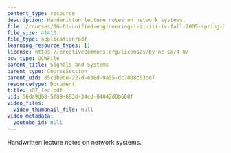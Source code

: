 ```yaml
---
content_type: resource
description: Handwritten lecture notes on network systems.
file: /courses/16-01-unified-engineering-i-ii-iii-iv-fall-2005-spring-2006/56da9d685f89683d34cd04042d0b608f_s07_lec.pdf
file_size: 41410
file_type: application/pdf
learning_resource_types: []
license: https://creativecommons.org/licenses/by-nc-sa/4.0/
ocw_type: OCWFile
parent_title: Signals and Systems
parent_type: CourseSection
parent_uid: 85c1b0de-227d-e38d-9a55-dc7008c03de7
resourcetype: Document
title: s07_lec.pdf
uid: 56da9d68-5f89-683d-34cd-04042d0b608f
video_files:
  video_thumbnail_file: null
video_metadata:
  youtube_id: null
---
```

Handwritten lecture notes on network systems.